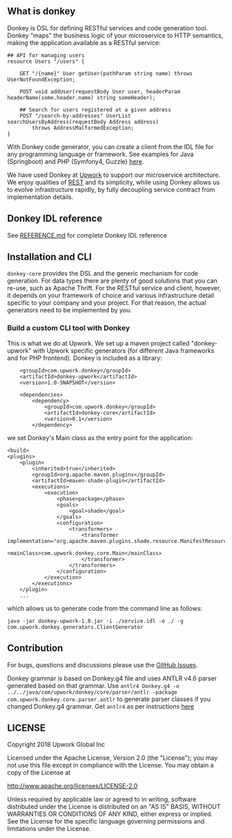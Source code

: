 ## What is donkey


Donkey is DSL for defining RESTful services and code generation tool. Donkey "maps" the business logic of your microservice to HTTP semantics, making the application available as a RESTful service:

```
## API for managing users
resource Users "/users" {

    GET "/{name}" User getUser(pathParam string name) throws UserNotFoundException;

    POST void addUser(requestBody User user, headerParam headerName(some.header.name) string someHeader);

    ## Search for users registered at a given address
    POST "/search-by-addresses" UserList searchUsersByAddress(requestBody Address address)
        throws AddressMalformedException;
}
```

With Donkey code generator, you can create a client from the IDL file for any programming language or framework. See examples for Java (Springboot) and PHP (Symfony4, Guzzle) [here](http://github.com/upwork/donkey-example).

We have used Donkey at [Upwork](http://upwork.com) to support our microservice architecture. We enjoy qualities of [REST](https://en.wikipedia.org/wiki/Representational_state_transfer) and its simplicity, while using Donkey allows us to evolve infrastructure rapidly, by fully decoupling service contract from implementation details.

## Donkey IDL reference

See [REFERENCE.md](REFERENCE.md) for complete Donkey IDL reference

## Installation and CLI

`donkey-core` provides the DSL and the generic mechanism for code generation. For data types there are plenty of good solutions that you can re-use, such as Apache Thrift. For the RESTful service and client, however, it depends on your framework of choice and various infrastructure detail specific to your company and your project. For that reason, the actual generators need to be implemented by you.

### Build a custom CLI tool with Donkey

This is what we do at Upwork. We set up a maven project called "donkey-upwork" with Upwork specific generators (for different Java frameworks and for PHP frontend). Donkey is included as a library:

```
    <groupId>com.upwork.donkey</groupId>
    <artifactId>donkey-upwork</artifactId>
    <version>1.0-SNAPSHOT</version>

    <dependencies>
        <dependency>
            <groupId>com.upwork.donkey</groupId>
            <artifactId>donkey-core</artifactId>
            <version>0.1</version>
        </dependency>
```

we set Donkey's Main class as the entry point for the application:

```
<build>
<plugins>
    <plugin>
        <inherited>true</inherited>
        <groupId>org.apache.maven.plugins</groupId>
        <artifactId>maven-shade-plugin</artifactId>
        <executions>
            <execution>
                <phase>package</phase>
                <goals>
                    <goal>shade</goal>
                </goals>
                <configuration>
                    <transformers>
                        <transformer implementation="org.apache.maven.plugins.shade.resource.ManifestResourceTransformer">
                            <mainClass>com.upwork.donkey.core.Main</mainClass>
                        </transformer>
                    </transformers>
                </configuration>
            </execution>
        </executions>
    </plugin>
    ...
```
which allows us to generate code from the command line as follows:

```
java -jar donkey-upwork-1.0.jar -i ./service.idl -o ./ -g com.upwork.donkey.generators.ClientGenerator
```

## Contribution

For bugs, questions and discussions please use the [GitHub Issues](https://github.com/upwork/donkey-core/issues).

Donkey grammar is based on Donkey.g4 file and uses ANTLR v4.6 parser generated based on that grammar. Use `antlr4 Donkey.g4 -o ../../java/com/upwork/donkey/core/parser/antlr -package com.upwork.donkey.core.parser.antlr` to generate parser classes if you changed Donkey.g4 grammar. Get `antlr4` as per instructions [here](http://www.antlr.org)

## LICENSE

Copyright 2018 Upwork Global Inc

Licensed under the Apache License, Version 2.0 (the "License");
you may not use this file except in compliance with the License.
You may obtain a copy of the License at

<http://www.apache.org/licenses/LICENSE-2.0>

Unless required by applicable law or agreed to in writing, software
distributed under the License is distributed on an "AS IS" BASIS,
WITHOUT WARRANTIES OR CONDITIONS OF ANY KIND, either express or implied.
See the License for the specific language governing permissions and
limitations under the License.

